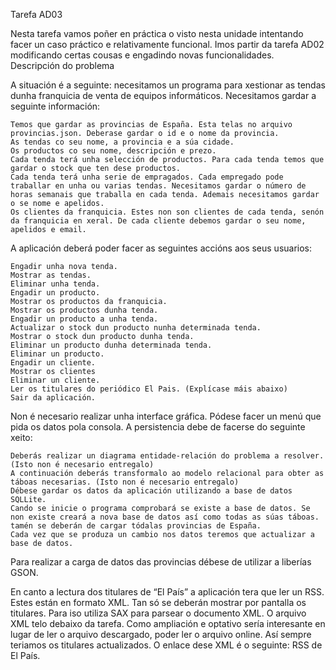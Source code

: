 Tarefa AD03

Nesta tarefa vamos poñer en práctica o visto nesta unidade intentando facer un caso práctico e relativamente funcional. Imos partir da tarefa AD02 modificando certas cousas e engadindo novas funcionalidades.
Descripción do problema

A situación é a seguinte: necesitamos un programa para xestionar as tendas dunha franquicia de venta de equipos informáticos.
Necesitamos gardar a seguinte información:

    Temos que gardar as provincias de España. Esta telas no arquivo provincias.json. Deberase gardar o id e o nome da provincia.
    As tendas co seu nome, a provincia e a súa cidade.
    Os productos co seu nome, descripción e prezo.
    Cada tenda terá unha selección de productos. Para cada tenda temos que gardar o stock que ten dese productos.
    Cada tenda terá unha serie de empragados. Cada empregado pode traballar en unha ou varias tendas. Necesitamos gardar o número de horas semanais que traballa en cada tenda. Ademais necesitamos gardar o se nome e apelidos.
    Os clientes da franquicia. Estes non son clientes de cada tenda, senón da franquicia en xeral. De cada cliente debemos gardar o seu nome, apelidos e email.

A aplicación deberá poder facer as seguintes accións aos seus usuarios:

    Engadir unha nova tenda.
    Mostrar as tendas.
    Eliminar unha tenda.
    Engadir un producto.
    Mostrar os productos da franquicia.
    Mostrar os productos dunha tenda.
    Engadir un producto a unha tenda.
    Actualizar o stock dun producto nunha determinada tenda.
    Mostrar o stock dun producto dunha tenda.
    Eliminar un producto dunha determinada tenda.
    Eliminar un producto.
    Engadir un cliente.
    Mostrar os clientes
    Eliminar un cliente.
    Ler os titulares do periódico El Pais. (Explícase máis abaixo)
    Sair da aplicación.

Non é necesario realizar unha interface gráfica. Pódese facer un menú que pida os datos pola consola.
A persistencia debe de facerse do seguinte xeito:

    Deberás realizar un diagrama entidade-relación do problema a resolver. (Isto non é necesario entregalo)
    A continuación deberás transformalo ao modelo relacional para obter as táboas necesarias. (Isto non é necesario entregalo)
    Débese gardar os datos da aplicación utilizando a base de datos SQLLite.
    Cando se inicie o programa comprobará se existe a base de datos. Se non existe creará a nova base de datos así como todas as súas táboas. tamén se deberán de cargar tódalas provincias de España.
    Cada vez que se produza un cambio nos datos teremos que actualizar a base de datos.

Para realizar a carga de datos das provincias débese de utilizar a liberías GSON.

En canto a lectura dos titulares de “El País” a aplicación tera que ler un RSS. Estes están en formato XML. Tan só se deberán mostrar por pantalla os titulares. Para iso utiliza SAX para parsear o documento XML. O arquivo XML telo debaixo da tarefa. Como ampliación e optativo sería interesante en lugar de ler o arquivo descargado, poder ler o arquivo online. Así sempre teriamos os titulares actualizados. O enlace dese XML é o seguinte: RSS de El País.

